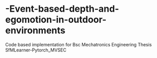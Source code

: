 # -Event-based-depth-and-egomotion-in-outdoor-environments
Code based implementation for Bsc Mechatronics Engineering Thesis
SfMLearner-Pytorch_MVSEC
